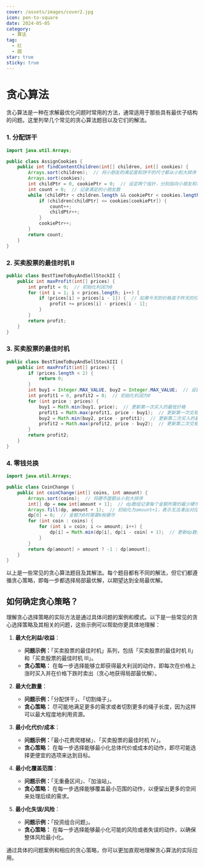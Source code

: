 ```yaml
---
cover: /assets/images/cover2.jpg
icon: pen-to-square
date: 2024-05-05
category:
  - 算法
tag:
  - 红
  - 圆
star: true
sticky: true
---
```


# 贪心算法

贪心算法是一种在求解最优化问题时常用的方法，通常适用于那些具有最优子结构的问题。这里列举几个常见的贪心算法题目以及它们的解法。

### 1. 分配饼干

```java
import java.util.Arrays;

public class AssignCookies {
    public int findContentChildren(int[] children, int[] cookies) {
        Arrays.sort(children);  // 将小朋友的满足度和饼干的尺寸都从小到大排序
        Arrays.sort(cookies);
        int childPtr = 0, cookiePtr = 0;  // 设定两个指针，分别指向小朋友和饼干
        int count = 0;  // 记录满足的小朋友数
        while (childPtr < children.length && cookiePtr < cookies.length) {
            if (children[childPtr] <= cookies[cookiePtr]) {
                count++;
                childPtr++;
            }
            cookiePtr++;
        }
        return count;
    }
}
```

### 2. 买卖股票的最佳时机 II

```java
public class BestTimeToBuyAndSellStockII {
    public int maxProfit(int[] prices) {
        int profit = 0;  // 初始化利润为0
        for (int i = 1; i < prices.length; i++) {
            if (prices[i] > prices[i - 1]) {  // 如果今天的价格高于昨天的价格，就在昨天买入今天卖出
                profit += prices[i] - prices[i - 1];
            }
        }
        return profit;
    }
}
```

### 3. 买卖股票的最佳时机

```java
public class BestTimeToBuyAndSellStockIII {
    public int maxProfit(int[] prices) {
        if (prices.length < 2) {
            return 0;
        }
        int buy1 = Integer.MAX_VALUE, buy2 = Integer.MAX_VALUE;  // 设置初始买入价格为整型最大值
        int profit1 = 0, profit2 = 0;  // 初始化利润为0
        for (int price : prices) {
            buy1 = Math.min(buy1, price);  // 更新第一次买入的最低价格
            profit1 = Math.max(profit1, price - buy1);  // 更新第一次交易的最大利润
            buy2 = Math.min(buy2, price - profit1);  // 更新第二次买入的最低价格
            profit2 = Math.max(profit2, price - buy2);  // 更新第二次交易的最大利润
        }
        return profit2;
    }
}
```

### 4. 零钱兑换

```java
import java.util.Arrays;

public class CoinChange {
    public int coinChange(int[] coins, int amount) {
        Arrays.sort(coins);  // 将硬币面额从小到大排序
        int[] dp = new int[amount + 1];  // dp数组记录每个金额所需的最少硬币数
        Arrays.fill(dp, amount + 1);  // 初始化为amount+1，表示无法凑出对应金额
        dp[0] = 0;  // 金额为0时需要0枚硬币
        for (int coin : coins) {
            for (int i = coin; i <= amount; i++) {
                dp[i] = Math.min(dp[i], dp[i - coin] + 1);  // 更新dp数组
            }
        }
        return dp[amount] > amount ? -1 : dp[amount];
    }
}
```



以上是一些常见的贪心算法题目及其解法。每个题目都有不同的解法，但它们都遵循贪心策略，即每一步都选择局部最优解，以期望达到全局最优解。

## 如何确定贪心策略？
理解贪心选择策略的实际方法是通过具体问题的案例和模式。以下是一些常见的贪心选择策略及其相关的问题，这些示例可以帮助你更具体地理解：

1. **最大化利益/收益**：
    - **问题示例：**「买卖股票的最佳时机」系列，包括「买卖股票的最佳时机 II」和「买卖股票的最佳时机 III」。
    - **贪心策略：** 在每一步选择能够立即获得最大利润的动作，即每次在价格上涨时买入并在价格下跌时卖出（贪心地获得局部最优解）。

2. **最大化数量**：
    - **问题示例：**「分配饼干」、「切割绳子」。
    - **贪心策略：** 尽可能地满足更多的需求或者切割更多的绳子长度，因为这样可以最大程度地利用资源。

3. **最小化代价/成本**：
    - **问题示例：**「最小花费爬楼梯」、「买卖股票的最佳时机 IV」。
    - **贪心策略：** 在每一步选择能够最小化总体代价或成本的动作，即尽可能选择更便宜的选项来达到目标。

4. **最小化覆盖范围**：
    - **问题示例：**「无重叠区间」、「加油站」。
    - **贪心策略：** 在每一步选择能够覆盖最小范围的动作，以便留出更多的空间来处理后续的需求。

5. **最小化失误/风险**：
    - **问题示例：**「投资组合问题」。
    - **贪心策略：** 在每一步选择能够最小化可能的风险或者失误的动作，以确保整体风险最小化。

通过具体的问题案例和相应的贪心策略，你可以更加直观地理解贪心算法的实际应用。